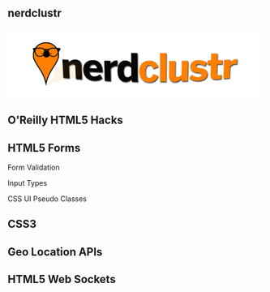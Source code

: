 nerdclustr
------------

![nerdclustr logo](/public/images/logo3-horizontal.png "nerdclustr logo")  


O'Reilly HTML5 Hacks
------------


HTML5 Forms
------------

Form Validation

Input Types

CSS UI Pseudo Classes


CSS3 
------------


Geo Location APIs
------------  


HTML5 Web Sockets
------------


